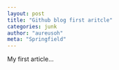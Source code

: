 ```yaml
---
layout: post
title: "Github blog first aritcle"
categories: junk
author: "aureusoh"
meta: "Springfield"
---
```


My first article...
